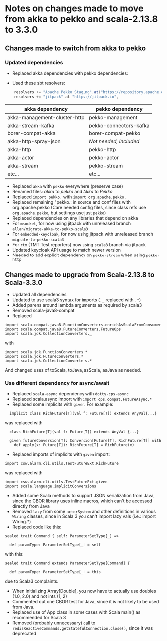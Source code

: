 # Notes on changes made to move from akka to pekko and scala-2.13.8 to 3.3.0

## Changes made to switch from akka to pekko

### Updated dependencies

* Replaced akka dependencies with pekko dependencies:
- Used these sbt resolvers:
```java
    resolvers += "Apache Pekko Staging".at("https://repository.apache.org/content/groups/staging"),
    resolvers += "jitpack" at "https://jitpack.io",
```

| akka dependency              | pekko dependency       |
|------------------------------|------------------------|
| akka-management-cluster-http | pekko-management       |
| akka-stream-kafka            | pekko-connectors-kafka |
| borer-compat-akka            | borer-compat-pekko     |
| akka-http-spray-json         | *Not needed, included* |
| akka-http                    | pekko-http             |
| akka-actor                   | pekko-actor            |
| akka-stream                  | pekko-stream           |
| etc...                       | etc...                 |

* Replaced `akka` with `pekko` everywhere (preserve case)
* Renamed files: *akka* to *pekko* and *Akka* to *Pekko*
* Replaced `import pekko.` with `import org.apache.pekko.`
* Replaced remaining "pekko.: in source and conf files with org.apache.pekko (Care needed config files, since class refs use `org.apache.pekko`, but settings use just `pekko`)
* Replaced dependencies on any libraries that depend on akka
* For `msocket`, for now using jitpack with unreleased branch `allan/migrate-akka-to-pekko-scala3`
* For `embedded-keycloak`, for now using jitpack with unreleased branch `migrate-to-pekko-scala3`
* For `rtm` (TMT Test reporters) now using `scala3` branch via jitpack
* Updated keycloak API usage to match newer version
* Needed to add explicit dependency on `pekko-stream` when using `pekko-http`

## Changes made to upgrade from Scala-2.13.8 to Scala-3.3.0

* Updated all dependencies
* Updated to use scala3 syntax for imports (`._` replaced with `.*`)
* Added parens around lambda arguments as required by scala3
* Removed scala-java8-compat
* Replaced
```
import scala.compat.java8.FunctionConverters.enrichAsScalaFromConsumer
import scala.compat.java8.FutureConverters.FutureOps
import scala.jdk.CollectionConverters._
```
with
```
import scala.jdk.FunctionConverters.*
import scala.jdk.FutureConverters.*
import scala.jdk.CollectionConverters.*
```

And changed uses of toScala, toJava, asScala, asJava as needed.

### Use different dependency for async/await

* Replaced `scala-async` dependency with `dotty-cps-async`
* Replaced scala.async import with `import cps.compat.FutureAsync.*`
* Replaced some implicits with `given`. For example:
```
  implicit class RichFuture[T](val f: Future[T]) extends AnyVal{...}
```
was replaced with
```
  class RichFuture[T](val f: Future[T]) extends AnyVal {...}

  given futureConversion[T]: Conversion[Future[T], RichFuture[T]] with
    def apply(x: Future[T]): RichFuture[T] = RichFuture(x)
```

* Replaced imports of implicits with `given` import:
```
import csw.alarm.cli.utils.TestFutureExt.RichFuture
```
was replaced with 
```
import csw.alarm.cli.utils.TestFutureExt.given
import scala.language.implicitConversions
```

* Added some Scala methods to support JSON serialization from Java, since the CBOR library uses inline macros, which can't be accessed directly from Java
* Removed `lazy` from some `actorSystem` and other definitions in various `Wiring` classes, since in Scala 3 you can't import lazy vals (i.e.: import Wiring.*)
* Replaced code like this:
```
sealed trait Command { self: ParameterSetType[_] => 

  def paramType: ParameterSetType[_] = self
```
with this:
```
sealed trait Command extends ParameterSetType[Command] {

  def paramType: ParameterSetType[_] = this
```

due to Scala3 complaints.
* When initializing Array[Double], you now have to actually use doubles (1.0, 2.0) and not ints (1, 2)
* Commented out one CBOR test for Java, since it is not likely to be used from Java.
* Replaced use of App class in some cases with Scala main() as recommended for Scala 3
* Removed (probably unnecessary) call to `redisReactiveCommands.getStatefulConnection.close()`, since it was deprecated
